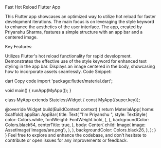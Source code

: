 Fast Hot Reload Flutter App

This Flutter app showcases an optimized way to utilize hot reload for faster development iterations. The main focus is on leveraging the style keyword to enhance the aesthetics of the user interface. The app, created by Priyanshu Sharma, features a simple structure with an app bar and a centered image.

Key Features:

Utilizes Flutter's hot reload functionality for rapid development.
Demonstrates the effective use of the style keyword for enhanced text styling in the app bar.
Displays an image centered in the body, showcasing how to incorporate assets seamlessly.
Code Snippet:

dart
Copy code
import 'package:flutter/material.dart';

void main() {
  runApp(MyApp());
}

class MyApp extends StatelessWidget {
  const MyApp({super.key});

  @override
  Widget build(BuildContext context) {
    return MaterialApp(
      home: Scaffold(
        appBar: AppBar(
          title: Text(
            "I'm Priyanshu ",
            style: TextStyle(
              color: Colors.white,
              fontWeight: FontWeight.bold,
            ),
          ),
          backgroundColor: Colors.black54,
          centerTitle: true,
        ),
        body: Center(
          child: Image(
            image: AssetImage('images/are.png'),
          ),
        ),
        backgroundColor: Colors.black26,
      ),
    );
  }
}
Feel free to explore and enhance the codebase, and don't hesitate to contribute or open issues for any improvements or feedback.
